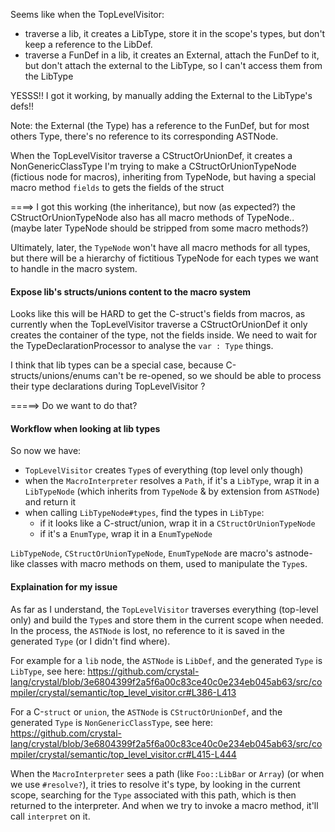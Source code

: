 Seems like when the TopLevelVisitor:
- traverse a lib, it creates a LibType, store it in the scope's types, but don't keep a reference to the LibDef.
- traverse a FunDef in a lib, it creates an External, attach the FunDef to it, but don't attach the external to the LibType, so I can't access them from the LibType

YESSS!! I got it working, by manually adding the External to the LibType's defs!!

Note: the External (the Type) has a reference to the FunDef, but for most others Type, there's no reference to its corresponding ASTNode.




When the TopLevelVisitor traverse a CStructOrUnionDef, it creates a NonGenericClassType
I'm trying to make a CStructOrUnionTypeNode (fictious node for macros), inheriting from TypeNode, but having a special macro method `fields` to gets the fields of the struct

====> I got this working (the inheritance), but now (as expected?) the CStructOrUnionTypeNode also has all macro methods of TypeNode..
(maybe later TypeNode should be stripped from some macro methods?)





Ultimately, later, the `TypeNode` won't have all macro methods for all types, but there will be a hierarchy of fictitious TypeNode for each types we want to handle in the macro system.



#### Expose lib's structs/unions content to the macro system

Looks like this will be HARD to get the C-struct's fields from macros, as currently when the TopLevelVisitor traverse a CStructOrUnionDef it only creates the container of the type, not the fields inside. We need to wait for the TypeDeclarationProcessor to analyse the `var : Type` things.

I think that lib types can be a special case, because C-structs/unions/enums can't be re-opened, so we should be able to process their type declarations during TopLevelVisitor ?

=====> Do we want to do that?




#### Workflow when looking at lib types

So now we have:
- `TopLevelVisitor` creates `Type`s of everything (top level only though)
- when the `MacroInterpreter` resolves a `Path`, if it's a `LibType`, wrap it in a `LibTypeNode` (which inherits from `TypeNode` & by extension from `ASTNode`) and return it
- when calling `LibTypeNode#types`, find the types in `LibType`:
  * if it looks like a C-struct/union, wrap it in a `CStructOrUnionTypeNode`
  * if it's a `EnumType`, wrap it in a `EnumTypeNode`


`LibTypeNode`, `CStructOrUnionTypeNode`, `EnumTypeNode` are macro's astnode-like classes with macro methods on them, used to manipulate the `Type`s.




#### Explaination for my issue



As far as I understand, the `TopLevelVisitor` traverses everything (top-level only) and build the `Type`s and store them in the current scope when needed.
In the process, the `ASTNode` is lost, no reference to it is saved in the generated `Type` (or I didn't find where).

For example for a `lib` node, the `ASTNode` is `LibDef`, and the generated `Type` is `LibType`, see here:
https://github.com/crystal-lang/crystal/blob/3e6804399f2a5f6a00c83ce40c0e234eb045ab63/src/compiler/crystal/semantic/top_level_visitor.cr#L386-L413

For a C-`struct` or `union`, the `ASTNode` is `CStructOrUnionDef`, and the generated `Type` is `NonGenericClassType`, see here:
https://github.com/crystal-lang/crystal/blob/3e6804399f2a5f6a00c83ce40c0e234eb045ab63/src/compiler/crystal/semantic/top_level_visitor.cr#L415-L444


When the `MacroInterpreter` sees a path (like `Foo::LibBar` or `Array`) (or when we use `#resolve?`), it tries to resolve it's type, by looking in the current scope, searching for the `Type` associated with this path, which is then returned to the interpreter.
And when we try to invoke a macro method, it'll call `interpret` on it.



